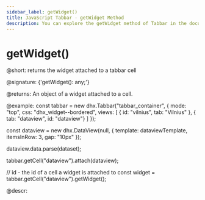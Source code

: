 ```yaml
---
sidebar_label: getWidget()
title: JavaScript Tabbar - getWidget Method 
description: You can explore the getWidget method of Tabbar in the documentation of the DHTMLX JavaScript UI library. Browse developer guides and API reference, try out code examples and live demos, and download a free 30-day evaluation version of DHTMLX Suite.
---
```


# getWidget()

@short: returns the widget attached to a tabbar cell

@signature: {'getWidget(): any;'}

@returns:
An object of a widget attached to a cell.

@example:
const tabbar = new dhx.Tabbar("tabbar_container", {
    mode: "top",
    css: "dhx_widget--bordered",
    views: [
        { id: "vilnius", tab: "Vilnius" },
        { tab: "dataview", id: "dataview"}
    ]
});

const dataview = new dhx.DataView(null, {
    template: dataviewTemplate,
    itemsInRow: 3,
    gap: "10px"
});

dataview.data.parse(dataset);

tabbar.getCell("dataview").attach(dataview);

// id - the id of a cell a widget is attached to
const widget = tabbar.getCell("dataview").getWidget();

@descr:
